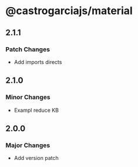 # @castrogarciajs/material

## 2.1.1

### Patch Changes

- Add imports directs

## 2.1.0

### Minor Changes

- Exampl reduce KB

## 2.0.0

### Major Changes

- Add version patch
